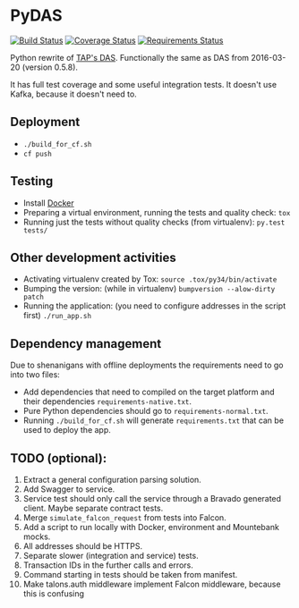 PyDAS
=====

[![Build Status](https://travis-ci.org/butla/PyDAS.svg?branch=master)](https://travis-ci.org/butla/PyDAS)
[![Coverage Status](https://coveralls.io/repos/github/butla/PyDAS/badge.svg?branch=master)](https://coveralls.io/github/butla/PyDAS?branch=master)
[![Requirements Status](https://requires.io/github/butla/PyDAS/requirements.svg?branch=master)](https://requires.io/github/butla/PyDAS/requirements/?branch=master)

Python rewrite of [TAP's DAS](https://github.com/trustedanalytics/data-acquisition).
Functionally the same as DAS from 2016-03-20 (version 0.5.8).

It has full test coverage and some useful integration tests.
It doesn't use Kafka, because it doesn't need to.

## Deployment
* `./build_for_cf.sh`
* `cf push`

## Testing
* Install [Docker](https://docs.docker.com/linux/step_one/)
* Preparing a virtual environment, running the tests and quality check: `tox`
* Running just the tests without quality checks (from virtualenv): `py.test tests/`

## Other development activities
* Activating virtualenv created by Tox: `source .tox/py34/bin/activate`
* Bumping the version: (while in virtualenv) `bumpversion --alow-dirty patch`
* Running the application: (you need to configure addresses in the script first) `./run_app.sh`

## Dependency management
Due to shenanigans with offline deployments the requirements need to go into two files:
* Add dependencies that need to compiled on the target platform and their dependencies `requirements-native.txt`.
* Pure Python dependencies should go to `requirements-normal.txt`.
* Running `./build_for_cf.sh` will generate `requirements.txt` that can be used to deploy the app.

## TODO (optional):
1. Extract a general configuration parsing solution.
1. Add Swagger to service.
1. Service test should only call the service through a Bravado generated client. Maybe separate contract tests.
1. Merge `simulate_falcon_request` from tests into Falcon.
1. Add a script to run locally with Docker, environment and Mountebank mocks.
1. All addresses should be HTTPS.
1. Separate slower (integration and service) tests.
1. Transaction IDs in the further calls and errors.
1. Command starting in tests should be taken from manifest.
1. Make talons.auth middleware implement Falcon middleware, because this is confusing
